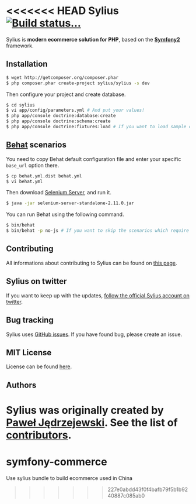 <<<<<<< HEAD
Sylius [![Build status...](https://secure.travis-ci.org/Sylius/Sylius.png?branch=master)](http://travis-ci.org/Sylius/Sylius)
======

Sylius is **modern ecommerce solution for PHP**, based on the [**Symfony2**](http://symfony.com) framework.

Installation
------------

``` bash
$ wget http://getcomposer.org/composer.phar
$ php composer.phar create-project sylius/sylius -s dev
```

Then configure your project and create database.

``` bash
$ cd sylius
$ vi app/config/parameters.yml # And put your values!
$ php app/console doctrine:database:create
$ php app/console doctrine:schema:create
$ php app/console doctrine:fixtures:load # If you want to load sample data.
```

[Behat](http://behat.org) scenarios
-----------------------------------

You need to copy Behat default configuration file and enter your specific ``base_url``
option there.

```bash
$ cp behat.yml.dist behat.yml
$ vi behat.yml
```

Then download [Selenium Server](http://seleniumhq.org/download/), and run it.

```bash
$ java -jar selenium-server-standalone-2.11.0.jar
```
You can run Behat using the following command.

``` bash
$ bin/behat
$ bin/behat -p no-js # If you want to skip the scenarios which require real browser.
```

Contributing
------------

All informations about contributing to Sylius can be found on [this page](http://docs.sylius.org/en/latest/contributing/index.html).

Sylius on twitter
-----------------

If you want to keep up with the updates, [follow the official Sylius account on twitter](http://twitter.com/Sylius).

Bug tracking
------------

Sylius uses [GitHub issues](https://github.com/Sylius/Sylius/issues).
If you have found bug, please create an issue.

MIT License
-----------

License can be found [here](https://github.com/Sylius/Sylius/blob/master/LICENSE).

Authors
-------

Sylius was originally created by [Paweł Jędrzejewski](http://pjedrzejewski.com).
See the list of [contributors](https://github.com/Sylius/Sylius/contributors).
=======
symfony-commerce
================

Use sylius bundle to build ecommerce used in China
>>>>>>> 227e0abdd43f0f4bafb79f5b1b9240887c085ab0
